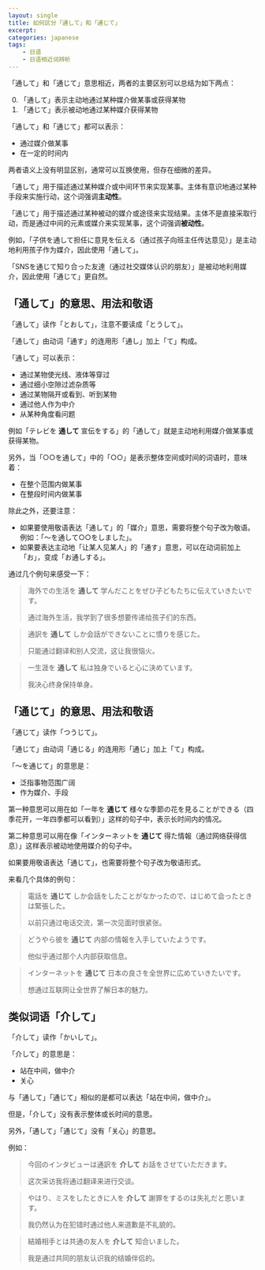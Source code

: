 ```yaml
---
layout: single
title: 如何区分「通して」和「通じて」
excerpt: 
categories: japanese
tags:
    - 日语
    - 日语相近词辨析
---
```


「通して」和「通じて」意思相近，两者的主要区别可以总结为如下两点：

0. 「通して」表示主动地通过某种媒介做某事或获得某物
0. 「通じて」表示被动地通过某种媒介获得某物

「通して」和「通じて」都可以表示：

- 通过媒介做某事
- 在一定的时间内

两者语义上没有明显区别，通常可以互换使用，但存在细微的差异。

「通して」用于描述通过某种媒介或中间环节来实现某事。主体有意识地通过某种手段来实施行动，这个词强调**主动性**。

「通じて」用于描述通过某种被动的媒介或途径来实现结果。主体不是直接采取行动，而是通过中间的元素或媒介来实现某事，这个词强调**被动性**。

例如，「子供を通して担任に意見を伝える<span class='more'>（通过孩子向班主任传达意见）</span>」是主动地利用孩子作为媒介，因此使用「通して」。

「SNSを通じて知り合った友達<span class='more'>（通过社交媒体认识的朋友）</span>」是被动地利用媒介，因此使用「通じて」更自然。

## 「通して」的意思、用法和敬语

「通して」读作「とおして」，注意不要读成「とうして」。

「通して」由动词「通す」的连用形「通し」加上「て」构成。

「通して」可以表示：

- 通过某物使光线、液体等穿过
- 通过细小空隙过滤杂质等
- 通过某物隔开或看到、听到某物
- 通过他人作为中介
- 从某种角度看问题

例如「テレビを **通して** 宣伝をする」的「通して」就是主动地利用媒介做某事或获得某物。

另外，当「○○を通して」中的「○○」是表示整体空间或时间的词语时，意味着：

- 在整个范围内做某事
- 在整段时间内做某事

除此之外，还要注意：

- 如果要使用敬语表达「通して」的「媒介」意思，需要将整个句子改为敬语。例如：「〜を通して○○をしました」。
- 如果要表达主动地「让某人见某人」的「通す」意思，可以在动词前加上「お」，变成「お通しする」。

通过几个例句来感受一下：

> 海外での生活を **通して** 学んだことをぜひ子どもたちに伝えていきたいです。
>
> 通过海外生活，我学到了很多想要传递给孩子们的东西。

> 通訳を **通して** しか会話ができないことに憤りを感じた。
> 
> 只能通过翻译和别人交流，这让我很恼火。

> 一生涯を **通して** 私は独身でいると心に決めています。
>
> 我决心终身保持单身。

## 「通じて」的意思、用法和敬语

「通じて」读作「つうじて」。

「通じて」由动词「通じる」的连用形「通じ」加上「て」构成。

「〜を通じて」的意思是：

- 泛指事物范围广阔
- 作为媒介、手段

第一种意思可以用在如「一年を **通じて** 様々な季節の花を見ることができる<span class='more'>（四季花开，一年四季都可以看到）</span>」这样的句子中，表示长时间内的情况。

第二种意思可以用在像「インターネットを **通じて** 得た情報<span class='more'>（通过网络获得信息）</span>」这样表示被动地使用媒介的句子中。

如果要用敬语表达「通じて」，也需要将整个句子改为敬语形式。

来看几个具体的例句：

> 電話を **通じて** しか会話をしたことがなかったので、はじめて会ったときは緊張した。
> 
> 以前只通过电话交流，第一次见面时很紧张。

> どうやら彼を **通じて** 内部の情報を入手していたようです。
>
> 他似乎通过那个人内部获取信息。

> インターネットを **通じて** 日本の良さを全世界に広めていきたいです。
>
> 想通过互联网让全世界了解日本的魅力。

## 类似词语「介して」

「介して」读作「かいして」。

「介して」的意思是：

- 站在中间，做中介
- 关心

与「通して」「通じて」相似的是都可以表达「站在中间，做中介」。

但是，「介して」没有表示整体或长时间的意思。

另外，「通して」「通じて」没有「关心」的意思。

例如：

> 今回のインタビューは通訳を **介して** お話をさせていただきます。
>
> 这次采访我将通过翻译来进行交谈。

> やはり、ミスをしたときに人を **介して** 謝罪をするのは失礼だと思います。
>
> 我仍然认为在犯错时通过他人来道歉是不礼貌的。

> 結婚相手とは共通の友人を **介して** 知合いました。
>
> 我是通过共同的朋友认识我的结婚伴侣的。
